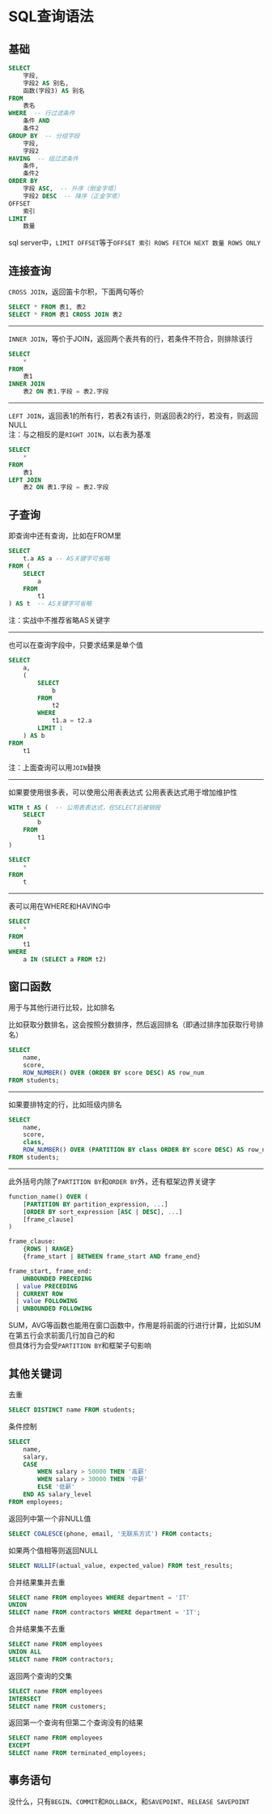# SQL查询语法

## 基础
```sql
SELECT 
    字段,
    字段2 AS 别名,
    函数(字段3) AS 别名
FROM
    表名
WHERE  -- 行过滤条件
    条件 AND
    条件2
GROUP BY  -- 分组字段
    字段,
    字段2
HAVING  -- 组过滤条件
    条件,
    条件2
ORDER BY
    字段 ASC,  -- 升序（倒金字塔）
    字段2 DESC  -- 降序（正金字塔）
OFFSET
    索引
LIMIT
    数量
```
sql server中，`LIMIT OFFSET`等于`OFFSET 索引 ROWS FETCH NEXT 数量 ROWS ONLY`


## 连接查询
`CROSS JOIN`，返回笛卡尔积，下面两句等价
```sql
SELECT * FROM 表1, 表2
SELECT * FROM 表1 CROSS JOIN 表2
```
---

`INNER JOIN`，等价于JOIN，返回两个表共有的行，若条件不符合，则排除该行
```sql
SELECT 
    * 
FROM 
    表1 
INNER JOIN 
    表2 ON 表1.字段 = 表2.字段
```
---

`LEFT JOIN`，返回表1的所有行，若表2有该行，则返回表2的行，若没有，则返回NULL    
注：与之相反的是`RIGHT JOIN`，以右表为基准
```sql
SELECT
    *
FROM
    表1
LEFT JOIN
    表2 ON 表1.字段 = 表2.字段
```

## 子查询
即查询中还有查询，比如在FROM里
```sql
SELECT
    t.a AS a -- AS关键字可省略
FROM (
    SELECT 
        a
    FROM
        t1
) AS t  -- AS关键字可省略
```
注：实战中不推荐省略AS关键字

---

也可以在查询字段中，只要求结果是单个值
```sql
SELECT
    a,
    (
        SELECT
            b
        FROM
            t2
        WHERE
            t1.a = t2.a
        LIMIT 1    
    ) AS b
FROM
    t1
```
注：上面查询可以用`JOIN`替换

---

如果要使用很多表，可以使用公用表表达式
公用表表达式用于增加维护性
```sql
WITH t AS (  -- 公用表表达式，在SELECT后被销毁
    SELECT
        b
    FROM
        t1
)

SELECT
    *
FROM
    t
```
---

表可以用在WHERE和HAVING中
```sql
SELECT
    *
FROM
    t1
WHERE
    a IN (SELECT a FROM t2)
```


## 窗口函数
用于与其他行进行比较，比如排名

比如获取分数排名，这会按照分数排序，然后返回排名（即通过排序加获取行号排名）
```sql
SELECT
    name,
    score,
    ROW_NUMBER() OVER (ORDER BY score DESC) AS row_num
FROM students;
```
---

如果要排特定的行，比如班级内排名
```sql
SELECT
    name,
    score,
    class,
    ROW_NUMBER() OVER (PARTITION BY class ORDER BY score DESC) AS row_num
FROM students;
```
---

此外括号内除了`PARTITION BY`和`ORDER BY`外，还有框架边界关键字
```sql
function_name() OVER (
    [PARTITION BY partition_expression, ...]
    [ORDER BY sort_expression [ASC | DESC], ...]
    [frame_clause]
)

frame_clause:
    {ROWS | RANGE} 
    {frame_start | BETWEEN frame_start AND frame_end}

frame_start, frame_end:
    UNBOUNDED PRECEDING
  | value PRECEDING
  | CURRENT ROW
  | value FOLLOWING
  | UNBOUNDED FOLLOWING

```

SUM，AVG等函数也能用在窗口函数中，作用是将前面的行进行计算，比如SUM在第五行会求前面几行加自己的和  
但具体行为会受`PARTITION BY`和框架子句影响

## 其他关键词

去重
```sql
SELECT DISTINCT name FROM students;
```
条件控制
```sql
SELECT 
    name,
    salary,
    CASE 
        WHEN salary > 50000 THEN '高薪'
        WHEN salary > 30000 THEN '中薪'
        ELSE '低薪'
    END AS salary_level
FROM employees;
```
返回列中第一个非NULL值
```sql
SELECT COALESCE(phone, email, '无联系方式') FROM contacts;
```

如果两个值相等则返回NULL
```sql
SELECT NULLIF(actual_value, expected_value) FROM test_results;
```
合并结果集并去重
```sql
SELECT name FROM employees WHERE department = 'IT'
UNION
SELECT name FROM contractors WHERE department = 'IT';
```

合并结果集不去重
```sql
SELECT name FROM employees
UNION ALL
SELECT name FROM contractors;
```

返回两个查询的交集
```sql
SELECT name FROM employees
INTERSECT
SELECT name FROM customers;
```

返回第一个查询有但第二个查询没有的结果
```sql
SELECT name FROM employees
EXCEPT
SELECT name FROM terminated_employees;
```


## 事务语句
没什么，只有`BEGIN`、`COMMIT`和`ROLLBACK`，和`SAVEPOINT`、`RELEASE SAVEPOINT`